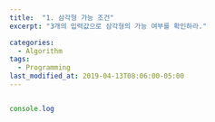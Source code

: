 ```yaml
---
title:  "1. 삼각형 가능 조건"
excerpt: "3개의 입력값으로 삼각형의 가능 여부를 확인하라."

categories:
  - Algorithm
tags:
  - Programming
last_modified_at: 2019-04-13T08:06:00-05:00
---
```

```javascript

console.log

```
